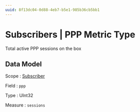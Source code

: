 ```yaml
---
uuid: 8f13dc04-0d88-4eb7-b5e1-985b36cb5bb1
---
```

# Subscribers | PPP Metric Type

Total active PPP sessions on the box

## Data Model

Scope
: [Subscriber](../../scopes/subscriber.md)

Field
: `ppp`

Type
: UInt32

Measure
: `sessions`
